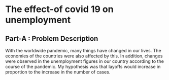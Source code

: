 # The effect-of covid 19 on unemployment
## Part-A : Problem Description
   With the worldwide pandemic, many things have changed in our lives. The economies of the countries were also affected by this. In addition, changes were observed in the unemployment figures in our country according to the course of the pandemic. My hypothesis was that layoffs would increase in proportion to the increase in the number of cases. 
   
